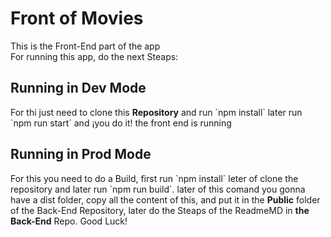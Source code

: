 # Front of Movies

<p> This is the Front-End part of the app <br/>
For running this app, do the next Steaps:</p>

## Running in Dev Mode

<p> For thi just need to clone this <b>Repository</b> and run `npm install`
later run `npm run start` and ¡you do it! the front end is running</p>

## Running in Prod Mode

<p> For this you need to do a Build, first run `npm install` leter of clone the repository
and later run `npm run build`. later of this comand you gonna have a dist folder, copy all the content of this, and put it in the <b>Public</b> folder of the Back-End Repository, later do the Steaps of the ReadmeMD in <b>the Back-End</b> Repo.   Good Luck!</p>
